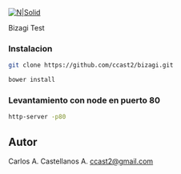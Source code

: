 [![N|Solid](http://resourcesbizagi.azureedge.net/images/Bizagi_logo.svg)](https://nodesource.com/products/nsolid)

Bizagi Test

### Instalacion
```sh
git clone https://github.com/ccast2/bizagi.git
```

```sh
bower install
```

### Levantamiento con node en puerto 80
```sh
http-server -p80
```

Autor
----

Carlos A. Castellanos A.
ccast2@gmail.com